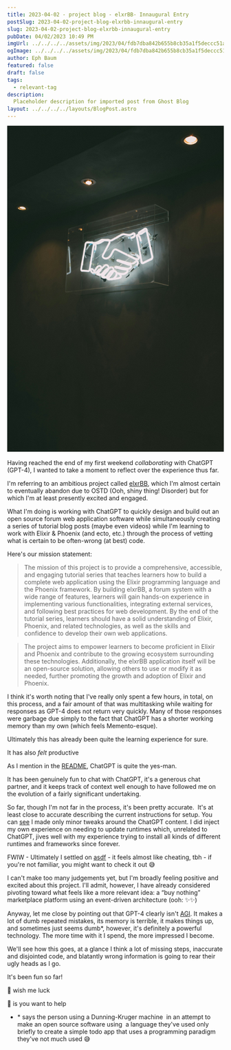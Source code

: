 ```yaml
---
title: 2023-04-02 - project blog - elxrBB- Innaugural Entry
postSlug: 2023-04-02-project-blog-elxrbb-innaugural-entry
slug: 2023-04-02-project-blog-elxrbb-innaugural-entry
pubDate: 04/02/2023 10:49 PM
imgUrl: ../../../../assets/img/2023/04/fdb7dba842b655b8cb35a1f5deccc51a3d2f3db7.jpeg
ogImage: ../../../../assets/img/2023/04/fdb7dba842b655b8cb35a1f5deccc51a3d2f3db7.jpeg
author: Eph Baum
featured: false
draft: false
tags:
  - relevant-tag
description:
  Placeholder description for imported post from Ghost Blog
layout: ../../../../layouts/BlogPost.astro
---
```


![Featured Image](../../../../assets/img/2023/04/fdb7dba842b655b8cb35a1f5deccc51a3d2f3db7.jpeg)

Having reached the end of my first weekend _collaborating_ with ChatGPT (GPT-4), I wanted to take a moment to reflect over the experience thus far.

I'm referring to an ambitious project called [elxrBB](https://github.com/ephbaum/elxrBB-tutorial), which I'm almost certain to eventually abandon due to OSTD (Ooh, shiny thing! Disorder) but for which I'm at least presently excited and engaged.

What I'm doing is working with ChatGPT to quickly design and build out an open source forum web application software while simultaneously creating a series of tutorial blog posts (maybe even videos) while I'm learning to work with Elixir & Phoenix (and ecto, etc.) through the process of vetting what is certain to be often-wrong (at best) code.

Here's our mission statement:

> The mission of this project is to provide a comprehensive, accessible, and engaging tutorial series that teaches learners how to build a complete web application using the Elixir programming language and the Phoenix framework. By building elxrBB, a forum system with a wide range of features, learners will gain hands-on experience in implementing various functionalities, integrating external services, and following best practices for web development. By the end of the tutorial series, learners should have a solid understanding of Elixir, Phoenix, and related technologies, as well as the skills and confidence to develop their own web applications.

> The project aims to empower learners to become proficient in Elixir and Phoenix and contribute to the growing ecosystem surrounding these technologies. Additionally, the elxrBB application itself will be an open-source solution, allowing others to use or modify it as needed, further promoting the growth and adoption of Elixir and Phoenix.

I think it's worth noting that I've really only spent a few hours, in total, on this process, and a fair amount of that was multitasking while waiting for responses as GPT-4 does not return very quickly. Many of those responses were garbage due simply to the fact that ChatGPT has a shorter working memory than my own (which feels Memento-esque).

Ultimately this has already been quite the learning experience for sure.

It has also _felt_ productive

As I mention in the [README](https://github.com/ephbaum/elxrBB-tutorial/blob/main/README.md), ChatGPT is quite the yes-man.

It has been genuinely fun to chat with ChatGPT, it's a generous chat partner, and it keeps track of context well enough to have followed me on the evolution of a fairly significant undertaking.

So far, though I'm not far in the process, it's been pretty accurate.  It's at least close to accurate describing the current instructions for setup. You can [see](https://github.com/ephbaum/elxrBB-tutorial/commit/5ec645ba8a9b1fb12048854fd0669721e3a5ac58) I made only minor tweaks around the ChatGPT content. I did inject my own experience on needing to update runtimes which, unrelated to ChatGPT, jives well with my experience trying to install all kinds of different runtimes and frameworks since forever.

FWIW - Ultimately I settled on [asdf](https://asdf-vm.com/) - it feels almost like cheating, tbh - if you're not familiar, you might want to check it out 😅

I can't make too many judgements yet, but I'm broadly feeling positive and excited about this project. I'll admit, however, I have already considered pivoting toward what feels like a more relevant idea: a “buy nothing” marketplace platform using an event-driven architecture (ooh: ✨✨)

Anyway, let me close by pointing out that GPT-4 clearly isn't [AGI](https://en.m.wikipedia.org/wiki/Artificial_general_intelligence). It makes a lot of dumb repeated mistakes, its memory is terrible, it makes things up, and sometimes just seems dumb\*, however, it's definitely a powerful technology. The more time with it I spend, the more impressed I become.

We'll see how this goes, at a glance I think a lot of missing steps, inaccurate and disjointed code, and blatantly wrong information is going to rear their ugly heads as I go.

It's been fun so far!

🤞 wish me luck

🤙 is you want to help

*   \* says the person using a Dunning-Kruger machine  in an attempt to make an open source software using  a language they've used only briefly to create a simple todo app that uses a programming paradigm they've not much used 😅
